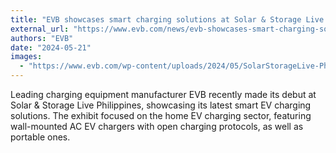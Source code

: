 ```yaml
---
title: "EVB showcases smart charging solutions at Solar & Storage Live Philippines"
external_url: "https://www.evb.com/news/evb-showcases-smart-charging-solutions-at-solar-storage-live-philippines/"
authors: "EVB"
date: "2024-05-21"
images:
  - "https://www.evb.com/wp-content/uploads/2024/05/SolarStorageLive-Philippines-2024.webp"
---
```


Leading charging equipment manufacturer EVB recently made its debut at Solar & Storage Live Philippines, showcasing its latest smart EV charging solutions. The exhibit focused on the home EV charging sector, featuring wall-mounted AC EV chargers with open charging protocols, as well as portable ones.